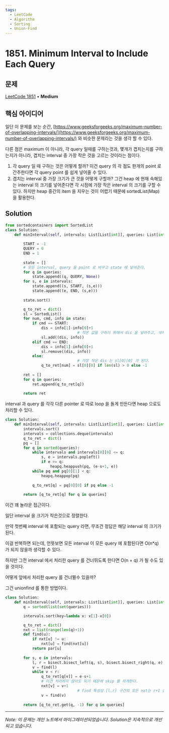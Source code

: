 ```yaml
---
tags:
  - LeetCode
  - Algorithm
  - Sorting
  - Union-Find
---
```


# 1851. Minimum Interval to Include Each Query

## 문제

[LeetCode 1851](https://leetcode.com/problems/minimum-interval-to-include-each-query/description/) • **Medium**

## 핵심 아이디어

일단 이 문제를 보는 순간, [https://www.geeksforgeeks.org/maximum-number-of-overlapping-intervals/](https://www.geeksforgeeks.org/maximum-number-of-overlapping-intervals/) 와 비슷한 문제라는 것을 생각 할 수 있다.

다른 점은 maximum 이 아니라, 각 query 일때를 구하는것과, 몇개가 겹치는지를 구하는지가 아니라, 겹치는 interval 중 가장 작은 것을 고르는 것이라는 점이다.

  

1. 각 query 일 때 구하는 것은 어떻게 할까? 이건 query 의 각 점도 한개의 point 로 간주한다면 각 query point 를 쉽게 넣어줄 수 있다.
2. 겹치는 interval 중 가장 크기가 큰 것을 어떻게 구할까? 그건 heap 에 현재 속해있는 interval 의 크기를 넣어준다면 각 시점에 가장 작은 interval 의 크기를 구할 수 있다. 하지만 heap 중간의 item 을 지우는 것이 어렵기 때문에 sortedList(Map) 을 활용한다.

## Solution

```python
from sortedcontainers import SortedList
class Solution:
    def minInterval(self, intervals: List[List[int]], queries: List[int]) -> List[int]:
        
        START = -1
        QUERY = 0
        END = 1
        
        state = []
        # 모든 interval, query 을 point 로 바꾸고 state 에 넣어준다.
        for q in queries:
            state.append((q, QUERY, None))
        for s, e in intervals:
            state.append((s, START, (s,e)))
            state.append((e, END, (s,e)))
        
        state.sort()

        q_to_ret = dict()
        sl = SortedList()
        for num, cmd, info in state:
            if cmd == START:
                dis = info[1]-info[0]+1
								# 작은 값을 구하기 위해서 dis 을 넣어주고, 삭제를 위한 key 로써 info 전체를 넣어준다. 
                sl.add((dis, info))
            elif cmd == END:
                dis = info[1]-info[0]+1
                sl.remove((dis, info))
            else:
								# 가장 작은 dis 는 sl[0][0] 가 된다.
                q_to_ret[num] = sl[0][0] if len(sl) > 0 else -1
        
        ret = []
        for q in queries:
            ret.append(q_to_ret[q])
        
        return ret
```

  

interval 과 query 를 각각 다른 pointer 로 따로 loop 을 돌게 만든다면 heap 으로도 처리할 수 있다.

  

```python
class Solution:
    def minInterval(self, intervals: List[List[int]], queries: List[int]) -> List[int]:
        intervals.sort()
        intervals = collections.deque(intervals)
        q_to_ret = dict()
        pq = []
        for q in sorted(queries):
            while intervals and intervals[0][0] <= q:
                s, e = intervals.popleft()
                if e >= q:
                    heapq.heappush(pq, (e-s+1, e))
            while pq and pq[0][1] < q:
                heapq.heappop(pq)
            
            q_to_ret[q] = pq[0][0] if pq else -1
        
        return [q_to_ret[q] for q in queries]
```

  

이건 꽤 놀라운 접근이다.

일단 interval 을 크기가 작은것으로 정렬한다.

만약 첫번째 interval 에 포함되는 query 라면, 무조건 정답은 해당 interval 의 크기가 된다.

이걸 반복하면 되는데, 언뜻보면 모든 interval 이 모든 query 에 포함된다면 O(n*q) 가 되지 않을까 생각할 수 있다.

하지만 그전 interval 에서 처리한 query 를 건너뛰도록 한다면 O(n + q) 가 될 수도 있을 것이다.

어떻게 앞에서 처리한 query 를 건너뛸수 있을까?

  
그건 unionfind 를 통한 방법이다.  

  

  

```python
class Solution:
    def minInterval(self, intervals: List[List[int]], queries: List[int]) -> List[int]:
        q = sorted(list(set(queries)))

        intervals.sort(key=lambda x: x[1]-x[0])

        q_to_ret = dict()
        nxt = list(range(len(q)+1))
        def find(u):
            if nxt[u] != u:
                nxt[u] = find(nxt[u])
            return par[u]
        
        for s, e in intervals:
            l, r = bisect.bisect_left(q, s), bisect.bisect_right(q, e)
            v = find(l)
            while v < r:
                q_to_ret[q[v]] = e-s+1
                # 이건 처리하지 않아도 되기 때문에 skip 를 하게한다.
                nxt[v] = v+1
								# find 특성상 [l,r] 구간의 모든 nxt는 r+1 을 바라볼 것이다.
                v = find(v)
        
        return [q_to_ret.get(q, -1) for q in queries]
```

---

*Note: 이 문제는 개인 노트에서 마이그레이션되었습니다. Solution은 지속적으로 개선되고 있습니다.*
